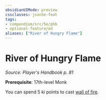 ```yaml
---
obsidianUIMode: preview
cssclasses: json5e-feat
tags:
- compendium/src/5e/phb
- optional-feature/ed
aliases: ["River of Hungry Flame"]
---
```

# River of Hungry Flame
*Source: Player's Handbook p. 81*  

**Prerequisite**: 17th-level Monk

You can spend 5 ki points to cast [wall of fire](wall-of-fire.md).